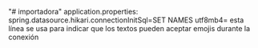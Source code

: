 "# importadora"
application.properties:
spring.datasource.hikari.connectionInitSql=SET NAMES utf8mb4= esta línea se usa para indicar
que los textos pueden aceptar emojis durante la conexión